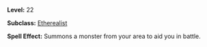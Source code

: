 <!-- TITLE: Spell: Major Monster Summoning -->
<!-- SUBTITLE:  -->

**Level:** 22

**Subclass:** [Etherealist](etherealist)

**Spell Effect:** Summons a monster from your area to aid you in battle.